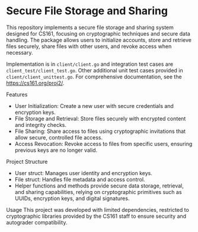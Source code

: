 # Secure File Storage and Sharing

This repository implements a secure file storage and sharing system designed for CS161, focusing on cryptographic techniques and secure data handling. The package allows users to initialize accounts, store and retrieve files securely, share files with other users, and revoke access when necessary.

Implementation is in `client/client.go` and integration test cases are `client_test/client_test.go`. Other additional unit test cases provided in `client/client_unittest.go`. For comprehensive documentation, see the https://cs161.org/proj2/.

Features
 - User Initialization: Create a new user with secure credentials and encryption keys.
 - File Storage and Retrieval: Store files securely with encrypted content and integrity checks.
 - File Sharing: Share access to files using cryptographic invitations that allow secure, controlled file access.
 - Access Revocation: Revoke access to files from specific users, ensuring previous keys are no longer valid.

Project Structure
 - User struct: Manages user identity and encryption keys.
 - File struct: Handles file metadata and access control.
 - Helper functions and methods provide secure data storage, retrieval, and sharing capabilities, relying on cryptographic primitives such as UUIDs, encryption keys, and digital signatures.

Usage
This project was developed with limited dependencies, restricted to cryptographic libraries provided by the CS161 staff to ensure security and autograder compatibility.
